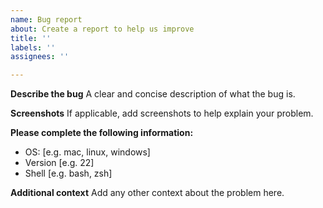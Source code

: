 ```yaml
---
name: Bug report
about: Create a report to help us improve
title: ''
labels: ''
assignees: ''

---
```


**Describe the bug**
A clear and concise description of what the bug is.

**Screenshots**
If applicable, add screenshots to help explain your problem.

**Please complete the following information:**
 - OS: [e.g. mac, linux, windows]
 - Version [e.g. 22]
 - Shell [e.g. bash, zsh]

**Additional context**
Add any other context about the problem here.
